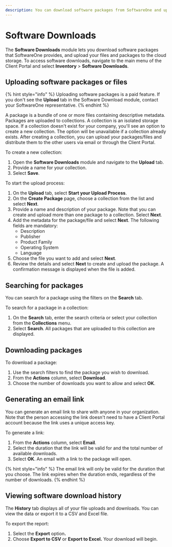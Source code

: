 ```yaml
---
description: You can download software packages from SoftwareOne and upload your own files.
---
```


# Software Downloads

The **Software Downloads** module lets you download software packages that SoftwareOne provides, and upload your files and packages to the cloud storage.  To access software downloads, navigate to the main menu of the Client Portal and select **Inventory** > **Software Downloads**.&#x20;

## Uploading software packages or files

{% hint style="info" %}
Uploading software packages is a paid feature. If you don't see the **Upload** tab in the Software Download module, contact your SoftwareOne representative.
{% endhint %}

A package is a bundle of one or more files containing descriptive metadata. Packages are uploaded to collections. A collection is an isolated storage space. If a collection doesn't exist for your company, you'll see an option to create a new collection. The option will be unavailable if a collection already exists. After creating a collection, you can upload your packages/files and distribute them to the other users via email or through the Client Portal.

To create a new collection:

1. Open the **Software Downloads** module and navigate to the **Upload** tab.
2. Provide a name for your collection.
3. Select **Save**.

To start the upload process:

1. On the **Upload** tab, select **Start your Upload Process**.
2. On the **Create Package** page, choose a collection from the list and select **Next**.
3. Provide a name and description of your package. Note that you can create and upload more than one package to a collection. Select **Next**.
4. Add the metadata for the package/file and select **Next**. The following fields are mandatory:
   * Description
   * Publisher
   * Product Family
   * Operating System
   * Language
5. Choose the file you want to add and select **Next**.
6. Review the details and select **Next** to create and upload the package. A confirmation message is displayed when the file is added.

## Searching for packages

You can search for a package using the filters on the **Search** tab.

To search for a package in a collection:

1. On the **Search** tab, enter the search criteria or select your collection from the **Collections** menu.
2. Select **Search**.  All packages that are uploaded to this collection are displayed.

## Downloading packages

To download a package:

1. Use the search filters to find the package you wish to download.
2. From the **Actions** column, select **Download**.
3. Choose the number of downloads you want to allow and select **OK**.&#x20;

## Generating an email link

You can generate an email link to share with anyone in your organization. Note that the person accessing the link doesn't need to have a Client Portal account because the link uses a unique access key.

To generate a link:

1. From the **Actions** column, select **Email**.
2. Select the duration that the link will be valid for and the total number of available downloads.
3. Select **OK**. An email with a link to the package will open.

{% hint style="info" %}
The email link will only be valid for the duration that you choose. The link expires when the duration ends, regardless of the number of downloads.
{% endhint %}

## Viewing software download history

The **History** tab displays all of your file uploads and downloads.  You can view the data or export it to a CSV and Excel file.

To export the report:

1. Select the **Export** optio&#x6E;**.**
2. Choose **Export to CSV** or **Export to Excel.** Your download will begin.
